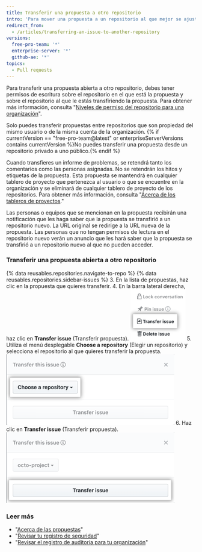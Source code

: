 ```yaml
---
title: Transferir una propuesta a otro repositorio
intro: 'Para mover una propuesta a un repositorio al que mejor se ajuste, puedes transferir propuestas abiertas a otros repositorios.'
redirect_from:
  - /articles/transferring-an-issue-to-another-repository
versions:
  free-pro-team: '*'
  enterprise-server: '*'
  github-ae: '*'
topics:
  - Pull requests
---
```


Para transferir una propuesta abierta a otro repositorio, debes tener permisos de escritura sobre el repositorio en el que está la propuesta y sobre el repositorio al que le estás transfiriendo la propuesta. Para obtener más información, consulta "[Niveles de permiso del repositorio para una organización](/articles/permission-levels-for-an-organization)".

Solo puedes transferir propuestas entre repositorios que son propiedad del mismo usuario o de la misma cuenta de la organización. {% if currentVersion == "free-pro-team@latest" or enterpriseServerVersions contains currentVersion %}No puedes transferir una propuesta desde un repositorio privado a uno público.{% endif %}

Cuando transfieres un informe de problemas, se retendrá tanto los comentarios como las personas asignadas. No se retendrán los hitos y etiquetas de la propuesta. Esta propuesta se mantendrá en cualquier tablero de proyecto que pertenezca al usuario o que se encuentre en la organización y se eliminará de cualquier tablero de proyecto de los repositorios. Para obtener más información, consulta "[Acerca de los tableros de proyectos](/articles/about-project-boards)."

Las personas o equipos que se mencionan en la propuesta recibirán una notificación que les haga saber que la propuesta se transfirió a un repositorio nuevo. La URL original se redirige a la URL nueva de la propuesta. Las personas que no tengan permisos de lectura en el repositorio nuevo verán un anuncio que les hará saber que la propuesta se transfirió a un repositorio nuevo al que no pueden acceder.

### Transferir una propuesta abierta a otro repositorio

{% data reusables.repositories.navigate-to-repo %}
{% data reusables.repositories.sidebar-issues %}
3. En la lista de propuestas, haz clic en la propuesta que quieres transferir.
4. En la barra lateral derecha, haz clic en **Transfer issue** (Transferir propuesta). ![Botón para transferir propuesta](/assets/images/help/repository/transfer-issue.png)
5. Utiliza el menú desplegable **Choose a repository** (Elegir un repositorio) y selecciona el repositorio al que quieres transferir la propuesta. ![Elige una selección de repositorio](/assets/images/help/repository/choose-a-repository.png)
6. Haz clic en **Transfer issue** (Transferir propuesta). ![Botón Transfer issue (Transferir propuesta)](/assets/images/help/repository/transfer-issue-button.png)

### Leer más

- "[Acerca de las propuestas](/articles/about-issues)"
- "[Revisar tu registro de seguridad](/articles/reviewing-your-security-log)"
- "[Revisar el registro de auditoría para tu organización](/articles/reviewing-the-audit-log-for-your-organization)"
